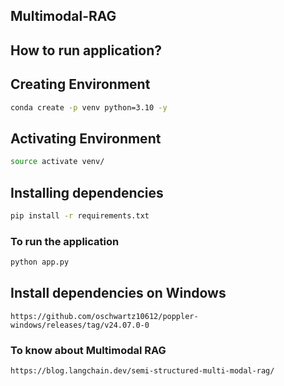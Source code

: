 ## Multimodal-RAG

## How to run application?

## Creating Environment 
```bash
conda create -p venv python=3.10 -y

```
## Activating Environment
```bash
source activate venv/
```

## Installing dependencies
```bash
pip install -r requirements.txt
```
### To run the application
```bash
python app.py 
```


<!-- ### To run the application
```bash
uvicorn app:app
``` -->

## Install dependencies on Windows

```
https://github.com/oschwartz10612/poppler-windows/releases/tag/v24.07.0-0
```



### To know about Multimodal RAG
```bash
https://blog.langchain.dev/semi-structured-multi-modal-rag/
```
